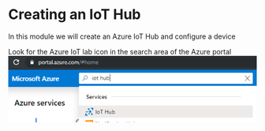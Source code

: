 # Creating an IoT Hub
In this module we will create an Azure IoT Hub and configure a device

Look for the Azure IoT lab icon in the search area of the Azure portal
![Imported Script](images/iot-hub-1.PNG "Azure IoT Hub Service")
